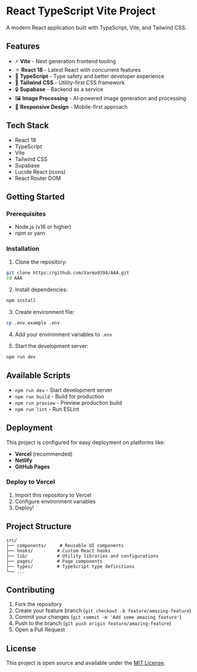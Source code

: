 # React TypeScript Vite Project

A modern React application built with TypeScript, Vite, and Tailwind CSS.

## Features

- ⚡️ **Vite** - Next generation frontend tooling
- ⚛️ **React 18** - Latest React with concurrent features
- 🔷 **TypeScript** - Type safety and better developer experience
- 🎨 **Tailwind CSS** - Utility-first CSS framework
- 🔒 **Supabase** - Backend as a service
- 🖼️ **Image Processing** - AI-powered image generation and processing
- 📱 **Responsive Design** - Mobile-first approach

## Tech Stack

- React 18
- TypeScript
- Vite
- Tailwind CSS
- Supabase
- Lucide React (icons)
- React Router DOM

## Getting Started

### Prerequisites

- Node.js (v16 or higher)
- npm or yarn

### Installation

1. Clone the repository:
```bash
git clone https://github.com/Varma9398/AAA.git
cd AAA
```

2. Install dependencies:
```bash
npm install
```

3. Create environment file:
```bash
cp .env.example .env
```

4. Add your environment variables to `.env`

5. Start the development server:
```bash
npm run dev
```

## Available Scripts

- `npm run dev` - Start development server
- `npm run build` - Build for production
- `npm run preview` - Preview production build
- `npm run lint` - Run ESLint

## Deployment

This project is configured for easy deployment on platforms like:
- **Vercel** (recommended)
- **Netlify**
- **GitHub Pages**

### Deploy to Vercel

1. Import this repository to Vercel
2. Configure environment variables
3. Deploy!

## Project Structure

```
src/
├── components/     # Reusable UI components
├── hooks/         # Custom React hooks
├── lib/           # Utility libraries and configurations
├── pages/         # Page components
├── types/         # TypeScript type definitions
└── ...
```

## Contributing

1. Fork the repository
2. Create your feature branch (`git checkout -b feature/amazing-feature`)
3. Commit your changes (`git commit -m 'Add some amazing feature'`)
4. Push to the branch (`git push origin feature/amazing-feature`)
5. Open a Pull Request

## License

This project is open source and available under the [MIT License](LICENSE).